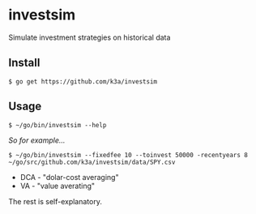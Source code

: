 # investsim
Simulate investment strategies on historical data

## Install
```$ go get https://github.com/k3a/investsim```

## Usage
```$ ~/go/bin/investsim --help```

*So for example...*

```$ ~/go/bin/investsim --fixedfee 10 --toinvest 50000 -recentyears 8 ~/go/src/github.com/k3a/investsim/data/SPY.csv```

* DCA - "dolar-cost averaging"
* VA - "value averating"

The rest is self-explanatory.
